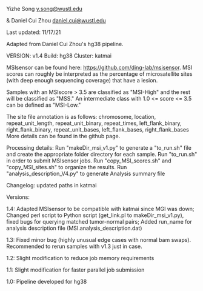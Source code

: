 Yizhe Song
y.song@wustl.edu

& Daniel Cui Zhou daniel.cui@wustl.edu

Last updated: 11/17/21

Adapted from Daniel Cui Zhou's hg38 pipeline.

VERSION: v1.4
Build: hg38
Cluster: katmai

MSIsensor can be found here: https://github.com/ding-lab/msisensor.
MSI scores can roughly be interpreted as the percentage of microsatellite sites (with deep enough sequencing coverage) that have a lesion.

Samples with an MSIscore > 3.5 are classified as "MSI-High" and the rest will be classified as "MSS." An intermediate class with 1.0 <= score <= 3.5 can be defined as "MSI-Low."

The site file annotation is as follows:
chromosome, location, repeat_unit_length, repeat_unit_binary, repeat_times, left_flank_binary, right_flank_binary, repeat_unit_bases, left_flank_bases, right_flank_bases
More details can be found in the github page.

Processing details:
Run "makeDir_msi_v1.py" to generate a "to_run.sh" file and create the appropriate folder directory for each sample. 
Run "to_run.sh" in order to submit MSIsensor jobs.
Run "copy_MSI_scores.sh" and "copy_MSI_sites.sh" to organize the results.
Run "analysis_description_V4.py" to generate Analysis summary file


Changelog: updated paths in katmai

Versions:

1.4: Adapted MSIsensor to be compatible with katmai since MGI was down; Changed perl script to Python script (get_link.pl to makeDir_msi_v1.py), fixed bugs for querying matched tumor-normal pairs; Added run_name for analysis description file (MSI.analysis_description.dat)

1.3: Fixed minor bug (highly unusual edge cases with normal bam swaps). Recommended to rerun samples with v1.3 just in case.

1.2: Slight modification to reduce job memory requirements

1.1: Slight modification for faster parallel job submission

1.0: Pipeline developed for hg38
